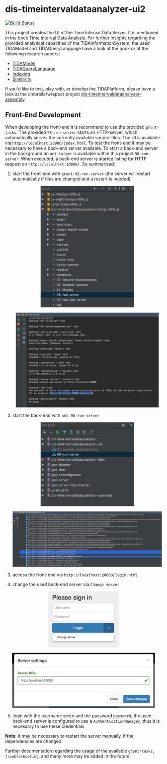 # dis-timeintervaldataanalyzer-ui2
[![Build Status](https://travis-ci.org/pmeisen/dis-timeintervaldataanalyzer-ui2.svg?branch=master)](https://travis-ci.org/pmeisen/dis-timeintervaldataanalyzer-ui2)

This project creates the UI of the Time Interval Data Server. It is mentioned in the book [Time Interval Data Analysis](https://www.amazon.com/Analyzing-Time-Interval-Data-Introducing/dp/3658157275).
For further insights regarding the provided analytical capacities of the TIDAInformationSystem, the used TIDAModel and TIDAQueryLanguage have a look at the book or at the following research papers:

- [TIDAModel](https://www.researchgate.net/publication/266733554_Modeling_and_Processing_of_Time_Interval_Data_for_Data-Driven_Decision_Support)
- [TIDAQueryLanguage](https://www.researchgate.net/publication/275828232_TIDAQL_A_Query_Language_enabling_On-line_Analytical_Processing_of_Time_Interval_Data)
- [Indexing](https://www.researchgate.net/publication/274897254_Bitmap-Based_On-Line_Analytical_Processing_of_Time_Interval_Data)
- [Similarity](https://www.researchgate.net/publication/283712168_Similarity_Search_of_Bounded_TIDASETs_within_Large_Time_Interval_Databases)

If you'd like to test, play with, or develop the TIDAPlatform, please have a look at the umbrella/wrapper project [dis-timeintervaldataanalyzer-assembly](https://github.com/pmeisen/dis-timeintervaldataanalyzer-assembly).

## Front-End Development

When developing the front-end it is recommend to use the provided `grunt-tasks`. The provided `98-run-server` starts an HTTP-server, which automatically serves the currently available source-files. 
The UI is available via `http://localhost:20000/index.html`. To test the front-end it may be necessary to have a back-end server available. To start a back-end server in the background an `ant-target`
is available within this project `98-run-server`. When executed, a back-end server is started listing for HTTP request on `http://localhost:10000/`. So summarized:

1. start the front-end with `grunt`: `98-run-server` (the server will restart automatically if files are changed and a restart is needed)

   <p align="center">
     <img src="https://raw.githubusercontent.com/pmeisen/dis-timeintervaldataanalyzer-ui2/master/docs/intellij-grunt-run-server.png" alt="Start UI server" width="300">
   </p>

   <p align="center">
     <img src="https://raw.githubusercontent.com/pmeisen/dis-timeintervaldataanalyzer-ui2/master/docs/intellij-grunt-started.png" alt="Started UI server" width="460">
   </p>

2. start the back-end with `ant`: `98-run-server`

   <p align="center">
     <img src="https://raw.githubusercontent.com/pmeisen/dis-timeintervaldataanalyzer-ui2/master/docs/intellij-ant-run-server.png" alt="Start back-end server" width="300">
   </p>
   
   <p align="center">
     <img src="https://raw.githubusercontent.com/pmeisen/dis-timeintervaldataanalyzer-ui2/master/docs/intellij-ant-started.png" alt="Started back-end server" width="600">
   </p>
   
3. access the front-end via `http://localhost:20000/login.html`
4. change the used back-end server via `Change server`

<p align="center">
  <img src="https://raw.githubusercontent.com/pmeisen/dis-timeintervaldataanalyzer-ui2/master/docs/tida-change-server.png" alt="Change Server" width="230">
</p>

<p align="center">
  <img src="https://raw.githubusercontent.com/pmeisen/dis-timeintervaldataanalyzer-ui2/master/docs/tida-server-settings.png" alt="Server Settings" width="460">
</p>

5. login with the username `admin` and the password `password`, the used back-end server is configured to use a `AuthenticationManager`, thus it is necessary to use these credentials

**Note**: It may be necessary to restart the server manually, if the dependencies are changed.

Further documentation regarding the usage of the available `grunt-tasks`, `troubleshooting`, and many more may be added in the future.